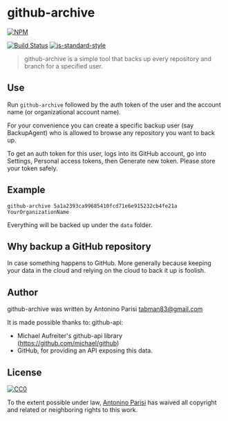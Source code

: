 # github-archive

[![NPM](https://nodei.co/npm/github-archive.png?downloads=true&downloadRank=true&stars=true)](https://www.npmjs.com/package/github-archive)

[![Build Status](https://travis-ci.org/tabman83/github-archive.svg?branch=master)](https://travis-ci.org/tabman83/github-archive) [![js-standard-style](https://img.shields.io/badge/code%20style-standard-brightgreen.svg?style=flat)](https://github.com/feross/standard)

> github-archive is a simple tool that backs up every repository and branch for a specified user.

## Use

Run ```github-archive``` followed by the auth token of the user and the account name (or organizational account name).

For your convenience you can create a specific backup user (say BackupAgent) who is allowed to browse any repository you want to back up.

To get an auth token for this user, logs into its GitHub account, go into Settings, Personal access tokens, then Generate new token. Please store your token safely.

## Example

```
github-archive 5a1a2393ca99685410fcd71e6e915232cb4fe21a YourOrganizationName
```

Everything will be backed up under the ```data``` folder.

## Why backup a GitHub repository

In case something happens to GitHub. More generally because keeping your data in the cloud and relying on the cloud to back it up is foolish.

## Author

github-archive was written by Antonino Parisi tabman83@gmail.com

It is made possible thanks to:
github-api: 
* Michael Aufreiter's github-api library (https://github.com/michael/github)
* GitHub, for providing an API exposing this data.

## License

[![CC0](http://i.creativecommons.org/p/zero/1.0/88x31.png)](http://creativecommons.org/publicdomain/zero/1.0/)

To the extent possible under law, [Antonino Parisi](https://github.com/tabman83) has waived all copyright and related or neighboring rights to this work.
